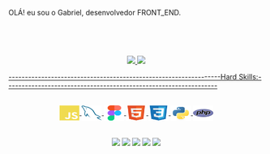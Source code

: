 
OLÁ! eu sou o Gabriel, desenvolvedor FRONT_END.
 ##
<BR><br>
 <div align="center">
   <a href="https://github.com/GabrielMarquesz">
   <img height="200em" src="https://github-readme-stats.vercel.app/api?username=GabrielMarquesz&show_icons=true&theme=tokyonight&include_all_commits=true&count_private=true"/>
  <img src="https://criaravatar.com/wp-content/plugins/svg-avatars-generator/data/temp-avatars/svgA5321734506987315.png" target="_blank"  height="200px">

</div>
    
    
 -----------------------------------------------------------------Hard Skills:-----------------------------------------------------------------
 
   <div style="display: inline_block" align="center"><br>
  <img align="center" alt="biel-Js" height="30" width="40" src="https://raw.githubusercontent.com/devicons/devicon/master/icons/javascript/javascript-plain.svg">
  <img align="center" alt="biel-Js" height="30" width="40" src="https://raw.githubusercontent.com/devicons/devicon/master/icons/mysql/mysql-plain.svg">
  <img align="center" alt="biel-React" height="30" width="40" src="https://raw.githubusercontent.com/devicons/devicon/master/icons/figma/figma-original.svg">
  <img align="center" alt="biel-HTML" height="30" width="40" src="https://raw.githubusercontent.com/devicons/devicon/master/icons/html5/html5-original.svg">
  <img align="center" alt="biel-CSS" height="30" width="40" src="https://raw.githubusercontent.com/devicons/devicon/master/icons/css3/css3-original.svg">
  <img align="center" alt="biel-Python" height="30" width="40" src="https://raw.githubusercontent.com/devicons/devicon/master/icons/python/python-original.svg">
  <img align="center" alt="biel-Csharp" height="30" width="40" src="https://raw.githubusercontent.com/devicons/devicon/master/icons/php/php-original.svg">
      </div>
<BR><BR>
<div align="center"> 
  <a href="" target="_blank"><img src="https://img.shields.io/badge/YouTube-FF0000?style=for-the-badge&logo=youtube&logoColor=white" target="_blank"></a>
  <a href="https://instagram.com/gb_marquesz" target="_blank"><img src="https://img.shields.io/badge/-Instagram-%23E4405F?style=for-the-badge&logo=instagram&logoColor=white" target="_blank"></a>
 <a href="#" target="_blank"><img src="https://img.shields.io/badge/Discord-7289DA?style=for-the-badge&logo=discord&logoColor=white" target="_blank"></a> 
  <a href = "mailto:"><img src="https://img.shields.io/badge/-Gmail-%23333?style=for-the-badge&logo=gmail&logoColor=white" target="_blank"></a>
  <a href="https://www.linkedin.com/in/gabrielmarquesz/" target="_blank"><img src="https://img.shields.io/badge/-LinkedIn-%230077B5?style=for-the-badge&logo=linkedin&logoColor=white" target="_blank"></a> 

  
</div>

 

